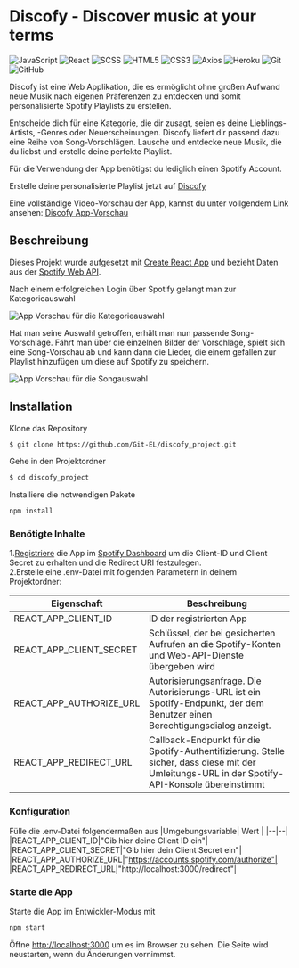 # Discofy - Discover music at your terms
![JavaScript](https://img.shields.io/badge/-JavaScript-black?style=flat-square&logo=javascript)
![React](https://img.shields.io/badge/-React-black?style=flat-square&logo=react)
![SCSS](https://img.shields.io/badge/-SCSS-black?style=flat-square&logo=SASS)
![HTML5](https://img.shields.io/badge/-HTML5-black?style=flat-square&logo=html5&logoColor=white)
![CSS3](https://img.shields.io/badge/-CSS3-black?style=flat-square&logo=css3)
![Axios](https://img.shields.io/badge/-Axios-black?style=flat-square&logo=axios)
![Heroku](https://img.shields.io/badge/-Heroku-black?style=flat-square&logo=heroku)
![Git](https://img.shields.io/badge/-Git-black?style=flat-square&logo=git)
![GitHub](https://img.shields.io/badge/-GitHub-black?style=flat-square&logo=github)

Discofy ist eine Web Applikation, die es ermöglicht ohne großen Aufwand neue Musik nach eigenen Präferenzen zu entdecken und somit personalisierte Spotify Playlists zu erstellen.

Entscheide dich für eine Kategorie, die dir zusagt, seien es deine Lieblings-Artists, -Genres oder Neuerscheinungen. Discofy liefert dir passend dazu eine Reihe von Song-Vorschlägen. Lausche und entdecke neue Musik, die du liebst und erstelle deine perfekte Playlist.

Für die Verwendung der App benötigst du lediglich einen Spotify Account.

Erstelle deine personalisierte Playlist jetzt auf [Discofy](discofy-music-app.herokuapp.com)

Eine vollständige Video-Vorschau der App, kannst du unter vollgendem Link ansehen: [Discofy App-Vorschau](https://youtu.be/vyBS1CR28WM)

## Beschreibung
Dieses Projekt wurde aufgesetzt mit [Create React App](https://github.com/facebook/create-react-app) und bezieht Daten aus der [Spotify Web API](https://developer.spotify.com/documentation/web-api).

Nach einem erfolgreichen Login über Spotify gelangt man zur Kategorieauswahl

![App Vorschau für die Kategorieauswahl](https://github.com/Git-EL/spotify_project/blob/main/src/assets/selection_page.png)

Hat man seine Auswahl getroffen, erhält man nun passende Song-Vorschläge. Fährt man über die einzelnen Bilder der Vorschläge, spielt sich eine Song-Vorschau ab und kann dann die Lieder, die einem gefallen zur Playlist hinzufügen um diese auf Spotify zu speichern.

![App Vorschau für die Songauswahl](https://github.com/Git-EL/spotify_project/blob/main/src/assets/filter_page.png)

## Installation

Klone das Repository
 ```sh 
 $ git clone https://github.com/Git-EL/discofy_project.git
 ```

Gehe in den Projektordner
```sh
$ cd discofy_project
```

Installiere die notwendigen Pakete
```sh
npm install
```

### Benötigte Inhalte
1.[Registriere](https://developer.spotify.com/documentation/general/guides/app-settings) die App im [Spotify Dashboard](https://developer.spotify.com/dashboard/) um die Client-ID und Client Secret zu erhalten und die Redirect URI festzulegen.\
2.Erstelle eine .env-Datei mit folgenden Parametern in deinem Projektordner:

|Eigenschaft| Beschreibung  |
|--|--|
|REACT_APP_CLIENT_ID|ID der registrierten App|
|REACT_APP_CLIENT_SECRET|Schlüssel, der bei gesicherten Aufrufen an die Spotify-Konten und Web-API-Dienste übergeben wird|
|REACT_APP_AUTHORIZE_URL|Autorisierungsanfrage. Die Autorisierungs-URL ist ein Spotify-Endpunkt, der dem Benutzer einen Berechtigungsdialog anzeigt.|
|REACT_APP_REDIRECT_URL|Callback-Endpunkt für die Spotify-Authentifizierung. Stelle sicher, dass diese mit der Umleitungs-URL in der Spotify-API-Konsole übereinstimmt|

### Konfiguration
Fülle die .env-Datei folgendermaßen aus
|Umgebungsvariable| Wert  |
|--|--|
|REACT_APP_CLIENT_ID|"Gib hier deine Client ID ein"|
|REACT_APP_CLIENT_SECRET|"Gib hier dein Client Secret ein"|
|REACT_APP_AUTHORIZE_URL|"https://accounts.spotify.com/authorize"|
|REACT_APP_REDIRECT_URL|"http://localhost:3000/redirect"|

### Starte die App
Starte die App im Entwickler-Modus mit
```sh
npm start
```

Öffne [http://localhost:3000](http://localhost:3000) um es im Browser zu sehen.
Die Seite wird neustarten, wenn du Änderungen vornimmst.

